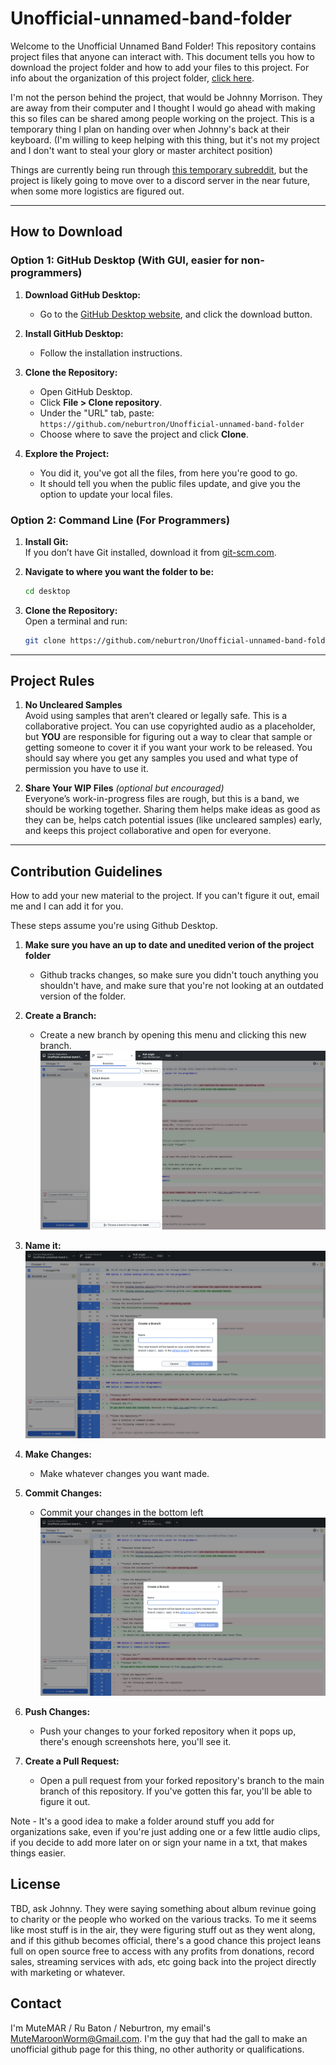 # Unofficial-unnamed-band-folder

Welcome to the Unofficial Unnamed Band Folder! This repository contains project files that anyone can interact with. This document tells you how to download the project folder and how to add your files to this project. For info about the organization of this project folder, [click here](structure.md).

I'm not the person behind the project, that would be Johnny Morrison. They are away from their computer and I thought I would go ahead with making this so files can be shared among people working on the project. This is a temporary thing I plan on handing over when Johnny's back at their keyboard.
(I'm willing to keep helping with this thing, but it's not my project and I don't want to steal your glory or master architect position)

Things are currently being run through [this temporary subreddit](https://www.reddit.com/r/MorrisonProductions/), but the project is likely going to move over to a discord server in the near future, when some more logistics are figured out.

---

## How to Download

### Option 1: GitHub Desktop (With GUI, easier for non-programmers)

1. **Download GitHub Desktop:**
   - Go to the [GitHub Desktop website](https://desktop.github.com/), and click the download button.

2. **Install GitHub Desktop:**
   - Follow the installation instructions.

3. **Clone the Repository:**
   - Open GitHub Desktop.
   - Click **File > Clone repository**.  
   - Under the "URL" tab, paste:  
     `https://github.com/neburtron/Unofficial-unnamed-band-folder`  
   - Choose where to save the project and click **Clone**.

4. **Explore the Project:**  
   - You did it, you've got all the files, from here you're good to go.
   - It should tell you when the public files update, and give you the option to update your local files.

### Option 2: Command Line (For Programmers)

1. **Install Git:**  
   If you don’t have Git installed, download it from [git-scm.com](https://git-scm.com/).

2. **Navigate to where you want the folder to be:**  

   ```bash
   cd desktop
   ```

3. **Clone the Repository:**  
   Open a terminal and run:  

   ```bash
   git clone https://github.com/neburtron/Unofficial-unnamed-band-folder
   ```

---

## Project Rules  

1. **No Uncleared Samples**  
   Avoid using samples that aren’t cleared or legally safe.
   This is a collaborative project.
   You can use copyrighted audio as a placeholder, but **YOU** are responsible for figuring out a way to clear that sample or getting someone to cover it if you want your work to be released.
   You should say where you get any samples you used and what type of permission you have to use it.

2. **Share Your WIP Files** *(optional but encouraged)*  
   Everyone’s work-in-progress files are rough, but this is a band, we should be working together. Sharing them helps make ideas as good as they can be, helps catch potential issues (like uncleared samples) early, and keeps this project collaborative and open for everyone.

---

## Contribution Guidelines

How to add your new material to the project. If you can't figure it out, email me and I can add it for you.

These steps assume you're using Github Desktop.

1. **Make sure you have an up to date and unedited verion of the project folder**
   - Github tracks changes, so make sure you didn't touch anything you shouldn't have, and make sure that you're not looking at an outdated version of the folder.

2. **Create a Branch:**
   - Create a new branch by opening this menu and clicking this new branch.
![The GitHub Desktop interface is rather intuitive, and if you're not able to use the GUI, you can find help for the process through terminal rather easily.](ForReadme/Screenshot1.png)

3. **Name it:**
![Good luck!](ForReadme/Screenshot2.png)

4. **Make Changes:**
   - Make whatever changes you want made.

5. **Commit Changes:**
   - Commit your changes in the bottom left
![Don't know what to put here](ForReadme/Screenshot2.png)

6. **Push Changes:**
   - Push your changes to your forked repository when it pops up, there's enough screenshots here, you'll see it.

7. **Create a Pull Request:**
   - Open a pull request from your forked repository's branch to the main branch of this repository. If you've gotten this far, you'll be able to figure it out.

Note - It's a good idea to make a folder around stuff you add for organizations sake, even if you're just adding one or a few little audio clips, if you decide to add more later on or sign your name in a txt, that makes things easier.

## License

TBD, ask Johnny. They were saying something about album revinue going to charity or the people who worked on the various tracks. To me it seems like most stuff is in the air, they were figuring stuff out as they went along, and if this github becomes official, there's a good chance this project leans full on open source free to access with any profits from donations, record sales, streaming services with ads, etc going back into the project directly with marketing or whatever.

## Contact

 I'm MuteMAR / Ru Baton / Neburtron, my email's [MuteMaroonWorm@Gmail.com](mailto:MuteMaroonWorm@Gmail.com). I'm the guy that had the gall to make an unofficial github page for this thing, no other authority or qualifications.
